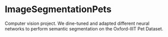 # ImageSegmentationPets
Computer vision project. We dine-tuned and adapted different neural networks to perform semantic segmentation on the  Oxford-IIIT Pet Dataset.
